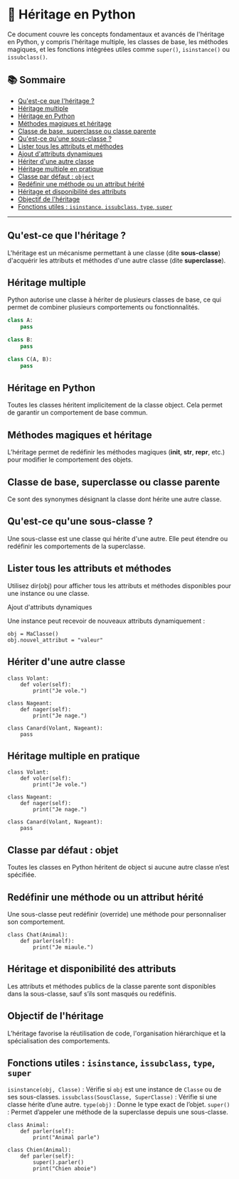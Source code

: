 # 🐍 Héritage en Python

Ce document couvre les concepts fondamentaux et avancés de l'héritage en Python, y compris l'héritage multiple, les classes de base, les méthodes magiques, et les fonctions intégrées utiles comme `super()`, `isinstance()` ou `issubclass()`.

## 📚 Sommaire

- [Qu'est-ce que l'héritage ?](#quest-ce-que-lhéritage-)
- [Héritage multiple](#héritage-multiple)
- [Héritage en Python](#héritage-en-python)
- [Méthodes magiques et héritage](#méthodes-magiques-et-héritage)
- [Classe de base, superclasse ou classe parente](#classe-de-base-superclasse-ou-classe-parente)
- [Qu'est-ce qu'une sous-classe ?](#quest-ce-quune-sous-classe-)
- [Lister tous les attributs et méthodes](#lister-tous-les-attributs-et-méthodes)
- [Ajout d'attributs dynamiques](#ajout-dattributs-dynamiques)
- [Hériter d'une autre classe](#hériter-dune-autre-classe)
- [Héritage multiple en pratique](#héritage-multiple-en-pratique)
- [Classe par défaut : `object`](#classe-par-défaut--object-)
- [Redéfinir une méthode ou un attribut hérité](#redéfinir-une-méthode-ou-un-attribut-hérité)
- [Héritage et disponibilité des attributs](#héritage-et-disponibilité-des-attributs)
- [Objectif de l'héritage](#objectif-de-lhéritage)
- [Fonctions utiles : `isinstance`, `issubclass`, `type`, `super`](#fonctions-utiles--isinstance-issubclass-type-super)

---

## Qu'est-ce que l'héritage ?

L'héritage est un mécanisme permettant à une classe (dite **sous-classe**) d'acquérir les attributs et méthodes d'une autre classe (dite **superclasse**).

## Héritage multiple

Python autorise une classe à hériter de plusieurs classes de base, ce qui permet de combiner plusieurs comportements ou fonctionnalités.

```python
class A:
	pass

class B:
	pass

class C(A, B):
	pass
```

## Héritage en Python

Toutes les classes héritent implicitement de la classe object. Cela permet de garantir un comportement de base commun.

## Méthodes magiques et héritage

L’héritage permet de redéfinir les méthodes magiques (__init__, __str__, __repr__, etc.) pour modifier le comportement des objets.

## Classe de base, superclasse ou classe parente

Ce sont des synonymes désignant la classe dont hérite une autre classe.

## Qu'est-ce qu'une sous-classe ?

Une sous-classe est une classe qui hérite d'une autre. Elle peut étendre ou redéfinir les comportements de la superclasse.

## Lister tous les attributs et méthodes

Utilisez dir(obj) pour afficher tous les attributs et méthodes disponibles pour une instance ou une classe.

Ajout d'attributs dynamiques

Une instance peut recevoir de nouveaux attributs dynamiquement :

````
obj = MaClasse()
obj.nouvel_attribut = "valeur"
````

## Hériter d'une autre classe
```
class Volant:
	def voler(self):
		print("Je vole.")

class Nageant:
	def nager(self):
		print("Je nage.")

class Canard(Volant, Nageant):
	pass
```

## Héritage multiple en pratique
```
class Volant:
	def voler(self):
		print("Je vole.")

class Nageant:
	def nager(self):
		print("Je nage.")

class Canard(Volant, Nageant):
	pass
```

## Classe par défaut : objet

Toutes les classes en Python héritent de object si aucune autre classe n’est spécifiée.

## Redéfinir une méthode ou un attribut hérité

Une sous-classe peut redéfinir (override) une méthode pour personnaliser son comportement.
```
class Chat(Animal):
	def parler(self):
		print("Je miaule.")
````

## Héritage et disponibilité des attributs

Les attributs et méthodes publics de la classe parente sont disponibles dans la sous-classe, sauf s’ils sont masqués ou redéfinis.

## Objectif de l'héritage

L’héritage favorise la réutilisation de code, l'organisation hiérarchique et la spécialisation des comportements.

## Fonctions utiles : `isinstance`, `issubclass`, `type`, `super`

`isinstance(obj, Classe)` : Vérifie si `obj` est une instance de `Classe` ou de ses sous-classes.
`issubclass(SousClasse, SuperClasse)` : Vérifie si une classe hérite d’une autre.
`type(obj)` : Donne le type exact de l’objet.
`super()` : Permet d’appeler une méthode de la superclasse depuis une sous-classe.

```
class Animal:
	def parler(self):
		print("Animal parle")

class Chien(Animal):
	def parler(self):
		super().parler()
		print("Chien aboie")
````
